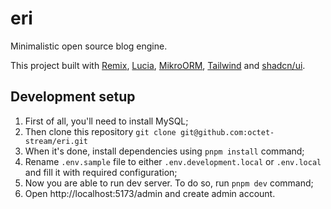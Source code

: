 # eri

Minimalistic open source blog engine.

This project built with [Remix](https://remix.run/), [Lucia](https://lucia-auth.com/), [MikroORM](https://mikro-orm.io/), [Tailwind](https://tailwindcss.com/docs) and [shadcn/ui](https://ui.shadcn.com/).

## Development setup

1. First of all, you'll need to install MySQL;
2. Then clone this repository `git clone git@github.com:octet-stream/eri.git`
3. When it's done, install dependencies using `pnpm install` command;
4. Rename `.env.sample` file to either `.env.development.local` or `.env.local` and fill it with required configuration;
5. Now you are able to run dev server. To do so, run `pnpm dev` command;
6. Open http://localhost:5173/admin and create admin account.
